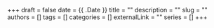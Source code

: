 +++ 
draft = false
date = {{ .Date }}
title = ""
description = ""
slug = ""
authors = []
tags = []
categories = []
externalLink = ""
series = []
+++